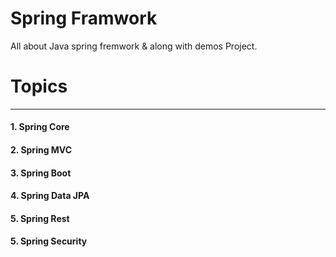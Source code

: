 # Spring Framwork 
All about Java spring fremwork &amp; along with demos Project.

# Topics
<hr>
<h4> 1. Spring Core </h4>
<h4> 2. Spring MVC </h4>
<h4> 3. Spring Boot </h4>
<h4> 4. Spring Data JPA </h4>
<h4> 5. Spring Rest </h4>
<h4> 5. Spring Security </h4>
